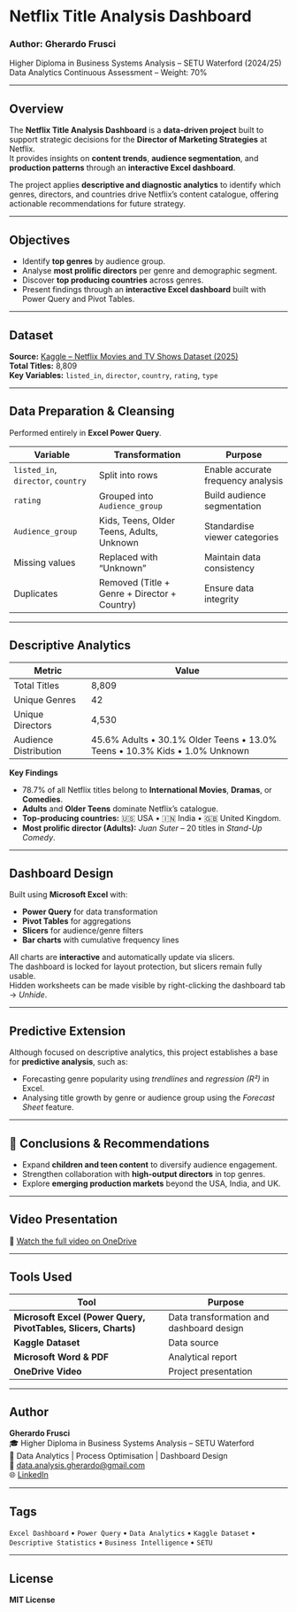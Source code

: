 # Netflix Title Analysis Dashboard

### Author: **Gherardo Frusci**  
Higher Diploma in Business Systems Analysis – SETU Waterford (2024/25)
Data Analytics Continuous Assessment – Weight: 70%

---

##  Overview

The **Netflix Title Analysis Dashboard** is a **data-driven project** built to support strategic decisions for the **Director of Marketing Strategies** at Netflix.  
It provides insights on **content trends**, **audience segmentation**, and **production patterns** through an **interactive Excel dashboard**.

The project applies **descriptive and diagnostic analytics** to identify which genres, directors, and countries drive Netflix’s content catalogue, offering actionable recommendations for future strategy.

---

##  Objectives

- Identify **top genres** by audience group.  
- Analyse **most prolific directors** per genre and demographic segment.  
- Discover **top producing countries** across genres.  
- Present findings through an **interactive Excel dashboard** built with Power Query and Pivot Tables.

---

##  Dataset

**Source:** [Kaggle – Netflix Movies and TV Shows Dataset (2025)](https://www.kaggle.com/datasets/anandshaw2001/netflix-movies-and-tv-shows)  
**Total Titles:** 8,809  
**Key Variables:** `listed_in`, `director`, `country`, `rating`, `type`

---

##  Data Preparation & Cleansing

Performed entirely in **Excel Power Query**.

| Variable | Transformation | Purpose |
|-----------|----------------|----------|
| `listed_in`, `director`, `country` | Split into rows | Enable accurate frequency analysis |
| `rating` | Grouped into `Audience_group` | Build audience segmentation |
| `Audience_group` | Kids, Teens, Older Teens, Adults, Unknown | Standardise viewer categories |
| Missing values | Replaced with “Unknown” | Maintain data consistency |
| Duplicates | Removed (Title + Genre + Director + Country) | Ensure data integrity |

---

##  Descriptive Analytics

| Metric | Value |
|---------|--------|
| Total Titles | 8,809 |
| Unique Genres | 42 |
| Unique Directors | 4,530 |
| Audience Distribution | 45.6% Adults • 30.1% Older Teens • 13.0% Teens • 10.3% Kids • 1.0% Unknown |

**Key Findings**
- 78.7% of all Netflix titles belong to **International Movies**, **Dramas**, or **Comedies**.  
- **Adults** and **Older Teens** dominate Netflix’s catalogue.  
- **Top-producing countries:** 🇺🇸 USA • 🇮🇳 India • 🇬🇧 United Kingdom.  
- **Most prolific director (Adults):** *Juan Suter* – 20 titles in *Stand-Up Comedy*.

---

##  Dashboard Design

Built using **Microsoft Excel** with:
- **Power Query** for data transformation  
- **Pivot Tables** for aggregations  
- **Slicers** for audience/genre filters  
- **Bar charts** with cumulative frequency lines  

All charts are **interactive** and automatically update via slicers.  
The dashboard is locked for layout protection, but slicers remain fully usable.  
Hidden worksheets can be made visible by right-clicking the dashboard tab → *Unhide*.

---

##  Predictive Extension

Although focused on descriptive analytics, this project establishes a base for **predictive analysis**, such as:
- Forecasting genre popularity using *trendlines* and *regression (R²)* in Excel.  
- Analysing title growth by genre or audience group using the *Forecast Sheet* feature.  

---

## 🧾 Conclusions & Recommendations

- Expand **children and teen content** to diversify audience engagement.  
- Strengthen collaboration with **high-output directors** in top genres.  
- Explore **emerging production markets** beyond the USA, India, and UK.  

---

##  Video Presentation

🎥 [Watch the full video on OneDrive](https://1drv.ms/v/c/efaf869602287654/EUrzcfCaqOhCu6K4P_Svt3sBCRe3OUAP1fLI2l_Nc67TCg)

---

##  Tools Used

| Tool | Purpose |
|------|----------|
| **Microsoft Excel (Power Query, PivotTables, Slicers, Charts)** | Data transformation and dashboard design |
| **Kaggle Dataset** | Data source |
| **Microsoft Word & PDF** | Analytical report |
| **OneDrive Video** | Project presentation |

---

##  Author

**Gherardo Frusci**  
🎓 Higher Diploma in Business Systems Analysis – SETU Waterford  
💼 Data Analytics | Process Optimisation | Dashboard Design  
📧 data.analysis.gherardo@gmail.com  
🌐 [LinkedIn](https://www.linkedin.com/in/gherardo-frusci-biz/)

---

## Tags

`Excel Dashboard` • `Power Query` • `Data Analytics` • `Kaggle Dataset` • `Descriptive Statistics` • `Business Intelligence` • `SETU`

---

##  License

 **MIT License** 
